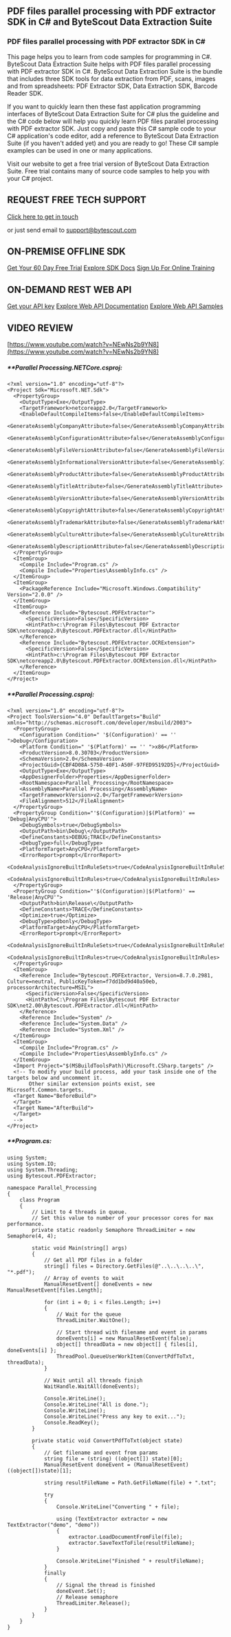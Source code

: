 ## PDF files parallel processing with PDF extractor SDK in C# and ByteScout Data Extraction Suite

### PDF files parallel processing with PDF extractor SDK in C#

This page helps you to learn from code samples for programming in C#. ByteScout Data Extraction Suite helps with PDF files parallel processing with PDF extractor SDK in C#. ByteScout Data Extraction Suite is the bundle that includes three SDK tools for data extraction from PDF, scans, images and from spreadsheets: PDF Extractor SDK, Data Extraction SDK, Barcode Reader SDK.

If you want to quickly learn then these fast application programming interfaces of ByteScout Data Extraction Suite for C# plus the guideline and the C# code below will help you quickly learn PDF files parallel processing with PDF extractor SDK.  Just copy and paste this C# sample code to your C# application's code editor, add a reference to ByteScout Data Extraction Suite (if you haven't added yet) and you are ready to go! These C# sample examples can be used in one or many applications.

Visit our website to get a free trial version of ByteScout Data Extraction Suite. Free trial contains many of source code samples to help you with your C# project.

## REQUEST FREE TECH SUPPORT

[Click here to get in touch](https://bytescout.zendesk.com/hc/en-us/requests/new?subject=ByteScout%20Data%20Extraction%20Suite%20Question)

or just send email to [support@bytescout.com](mailto:support@bytescout.com?subject=ByteScout%20Data%20Extraction%20Suite%20Question) 

## ON-PREMISE OFFLINE SDK 

[Get Your 60 Day Free Trial](https://bytescout.com/download/web-installer?utm_source=github-readme)
[Explore SDK Docs](https://bytescout.com/documentation/index.html?utm_source=github-readme)
[Sign Up For Online Training](https://academy.bytescout.com/)


## ON-DEMAND REST WEB API

[Get your API key](https://pdf.co/documentation/api?utm_source=github-readme)
[Explore Web API Documentation](https://pdf.co/documentation/api?utm_source=github-readme)
[Explore Web API Samples](https://github.com/bytescout/ByteScout-SDK-SourceCode/tree/master/PDF.co%20Web%20API)

## VIDEO REVIEW

[https://www.youtube.com/watch?v=NEwNs2b9YN8](https://www.youtube.com/watch?v=NEwNs2b9YN8)




<!-- code block begin -->

##### ****Parallel Processing.NETCore.csproj:**
    
```
<?xml version="1.0" encoding="utf-8"?>
<Project Sdk="Microsoft.NET.Sdk">
  <PropertyGroup>
    <OutputType>Exe</OutputType>
    <TargetFramework>netcoreapp2.0</TargetFramework>
    <EnableDefaultCompileItems>false</EnableDefaultCompileItems>
    <GenerateAssemblyCompanyAttribute>false</GenerateAssemblyCompanyAttribute>
    <GenerateAssemblyConfigurationAttribute>false</GenerateAssemblyConfigurationAttribute>
    <GenerateAssemblyFileVersionAttribute>false</GenerateAssemblyFileVersionAttribute>
    <GenerateAssemblyInformationalVersionAttribute>false</GenerateAssemblyInformationalVersionAttribute>
    <GenerateAssemblyProductAttribute>false</GenerateAssemblyProductAttribute>
    <GenerateAssemblyTitleAttribute>false</GenerateAssemblyTitleAttribute>
    <GenerateAssemblyVersionAttribute>false</GenerateAssemblyVersionAttribute>
    <GenerateAssemblyCopyrightAttribute>false</GenerateAssemblyCopyrightAttribute>
    <GenerateAssemblyTrademarkAttribute>false</GenerateAssemblyTrademarkAttribute>
    <GenerateAssemblyCultureAttribute>false</GenerateAssemblyCultureAttribute>
    <GenerateAssemblyDescriptionAttribute>false</GenerateAssemblyDescriptionAttribute>
  </PropertyGroup>
  <ItemGroup>
    <Compile Include="Program.cs" />
    <Compile Include="Properties\AssemblyInfo.cs" />
  </ItemGroup>
  <ItemGroup>
    <PackageReference Include="Microsoft.Windows.Compatibility" Version="2.0.0" />
  </ItemGroup>
  <ItemGroup>
    <Reference Include="Bytescout.PDFExtractor">
      <SpecificVersion>False</SpecificVersion>
      <HintPath>c:\Program Files\Bytescout PDF Extractor SDK\netcoreapp2.0\Bytescout.PDFExtractor.dll</HintPath>
    </Reference>
    <Reference Include="Bytescout.PDFExtractor.OCRExtension">
      <SpecificVersion>False</SpecificVersion>
      <HintPath>c:\Program Files\Bytescout PDF Extractor SDK\netcoreapp2.0\Bytescout.PDFExtractor.OCRExtension.dll</HintPath>
    </Reference>
  </ItemGroup>
</Project>
```

<!-- code block end -->    

<!-- code block begin -->

##### ****Parallel Processing.csproj:**
    
```
<?xml version="1.0" encoding="utf-8"?>
<Project ToolsVersion="4.0" DefaultTargets="Build" xmlns="http://schemas.microsoft.com/developer/msbuild/2003">
  <PropertyGroup>
    <Configuration Condition=" '$(Configuration)' == '' ">Debug</Configuration>
    <Platform Condition=" '$(Platform)' == '' ">x86</Platform>
    <ProductVersion>8.0.30703</ProductVersion>
    <SchemaVersion>2.0</SchemaVersion>
    <ProjectGuid>{CBF4D08A-5750-40F1-A50F-97FED95192D5}</ProjectGuid>
    <OutputType>Exe</OutputType>
    <AppDesignerFolder>Properties</AppDesignerFolder>
    <RootNamespace>Parallel_Processing</RootNamespace>
    <AssemblyName>Parallel Processing</AssemblyName>
    <TargetFrameworkVersion>v2.0</TargetFrameworkVersion>
    <FileAlignment>512</FileAlignment>
  </PropertyGroup>
  <PropertyGroup Condition="'$(Configuration)|$(Platform)' == 'Debug|AnyCPU'">
    <DebugSymbols>true</DebugSymbols>
    <OutputPath>bin\Debug\</OutputPath>
    <DefineConstants>DEBUG;TRACE</DefineConstants>
    <DebugType>full</DebugType>
    <PlatformTarget>AnyCPU</PlatformTarget>
    <ErrorReport>prompt</ErrorReport>
    <CodeAnalysisIgnoreBuiltInRuleSets>true</CodeAnalysisIgnoreBuiltInRuleSets>
    <CodeAnalysisIgnoreBuiltInRules>true</CodeAnalysisIgnoreBuiltInRules>
  </PropertyGroup>
  <PropertyGroup Condition="'$(Configuration)|$(Platform)' == 'Release|AnyCPU'">
    <OutputPath>bin\Release\</OutputPath>
    <DefineConstants>TRACE</DefineConstants>
    <Optimize>true</Optimize>
    <DebugType>pdbonly</DebugType>
    <PlatformTarget>AnyCPU</PlatformTarget>
    <ErrorReport>prompt</ErrorReport>
    <CodeAnalysisIgnoreBuiltInRuleSets>true</CodeAnalysisIgnoreBuiltInRuleSets>
    <CodeAnalysisIgnoreBuiltInRules>true</CodeAnalysisIgnoreBuiltInRules>
  </PropertyGroup>
  <ItemGroup>
    <Reference Include="Bytescout.PDFExtractor, Version=8.7.0.2981, Culture=neutral, PublicKeyToken=f7dd1bd9d40a50eb, processorArchitecture=MSIL">
      <SpecificVersion>False</SpecificVersion>
      <HintPath>C:\Program Files\Bytescout PDF Extractor SDK\net2.00\Bytescout.PDFExtractor.dll</HintPath>
    </Reference>
    <Reference Include="System" />
    <Reference Include="System.Data" />
    <Reference Include="System.Xml" />
  </ItemGroup>
  <ItemGroup>
    <Compile Include="Program.cs" />
    <Compile Include="Properties\AssemblyInfo.cs" />
  </ItemGroup>
  <Import Project="$(MSBuildToolsPath)\Microsoft.CSharp.targets" />
  <!-- To modify your build process, add your task inside one of the targets below and uncomment it. 
       Other similar extension points exist, see Microsoft.Common.targets.
  <Target Name="BeforeBuild">
  </Target>
  <Target Name="AfterBuild">
  </Target>
  -->
</Project>
```

<!-- code block end -->    

<!-- code block begin -->

##### ****Program.cs:**
    
```
using System;
using System.IO;
using System.Threading;
using Bytescout.PDFExtractor;

namespace Parallel_Processing
{
    class Program
    {
        // Limit to 4 threads in queue.
        // Set this value to number of your processor cores for max performance.
        private static readonly Semaphore ThreadLimiter = new Semaphore(4, 4);

        static void Main(string[] args)
        {
            // Get all PDF files in a folder
            string[] files = Directory.GetFiles(@"..\..\..\..\", "*.pdf");
            // Array of events to wait
            ManualResetEvent[] doneEvents = new ManualResetEvent[files.Length];

            for (int i = 0; i < files.Length; i++)
            {
                // Wait for the queue
                ThreadLimiter.WaitOne();

                // Start thread with filename and event in params
                doneEvents[i] = new ManualResetEvent(false);
                object[] threadData = new object[] { files[i], doneEvents[i] };
                ThreadPool.QueueUserWorkItem(ConvertPdfToTxt, threadData);
            }

            // Wait until all threads finish
            WaitHandle.WaitAll(doneEvents);

            Console.WriteLine();
            Console.WriteLine("All is done.");
            Console.WriteLine();
            Console.WriteLine("Press any key to exit...");
            Console.ReadKey();
        }

        private static void ConvertPdfToTxt(object state)
        {
            // Get filename and event from params
            string file = (string) ((object[]) state)[0];
            ManualResetEvent doneEvent = (ManualResetEvent)((object[])state)[1];

            string resultFileName = Path.GetFileName(file) + ".txt";

            try
            {
                Console.WriteLine("Converting " + file);

                using (TextExtractor extractor = new TextExtractor("demo", "demo"))
                {
                    extractor.LoadDocumentFromFile(file);
                    extractor.SaveTextToFile(resultFileName);
                }

                Console.WriteLine("Finished " + resultFileName);
            }
            finally
            {
                // Signal the thread is finished
                doneEvent.Set();
                // Release semaphore
                ThreadLimiter.Release();
            }
        }
    }
}

```

<!-- code block end -->